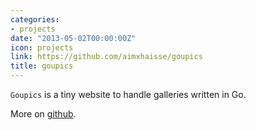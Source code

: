 ```yaml
---
categories:
- projects
date: "2013-05-02T00:00:00Z"
icon: projects
link: https://github.com/aimxhaisse/goupics
title: goupics
---
```


`Goupics` is a tiny website to handle galleries written in Go.

More on [github](https://github.com/aimxhaisse/goupics).
